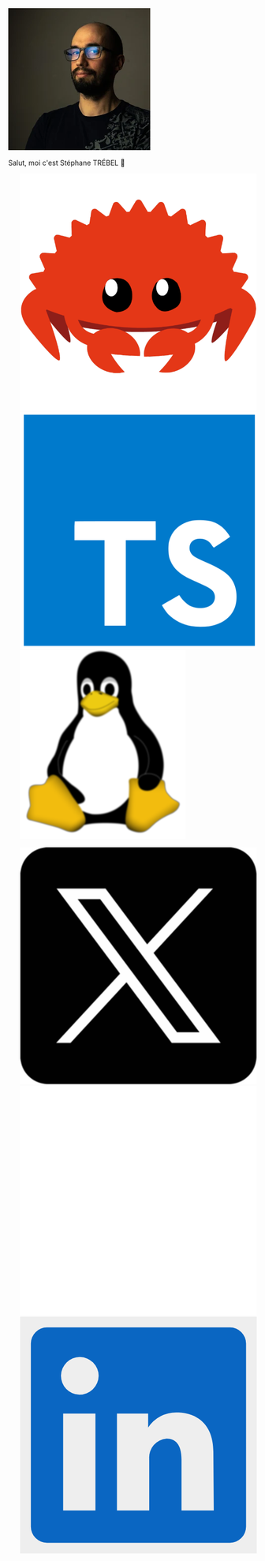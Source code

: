 <img src="assets/profil-steph.png" alt="Ma photo de profil" />
<p>Salut, moi c'est Stéphane TRÉBEL 👋</p>
<ul class="fragment" style="list-style-type: none">
    <li class="profile">
        <img class="image" src="assets/ferris.png" alt="Ferris, la mascotte de Rust" />
    </li>
    <li class="profile">
        <img class="image"
            style="background-color: #eee"
            src="assets/typescript.png"
            alt="Logo de Typescript"
        />
    </li>
    <li class="profile">
        <img class="image" src="assets/tux.png" alt="Tux, la mascotte de Linux" />
    </li>
</ul>
<ul class="fragment" style="list-style-type: none">
    <li class="profile">
        <img class="image" src="assets/twitter.png" alt="Le logo du réseau X" />
    </li>
    <li class="profile">
        <img class="image" src="assets/github.png" alt="Le logo de Github" />
    </li>
    <li class="profile">
        <svg class="image"
            xmlns="http://www.w3.org/2000/svg"
            style="background-color: #eee"
            viewBox="1 1 22 22"
            fill="rgb(10, 102, 194)"
            focusable="false"
        >
            <path
                d="M20.5 2h-17A1.5 1.5 0 002 3.5v17A1.5 1.5 0 003.5 22h17a1.5 1.5 0 001.5-1.5v-17A1.5 1.5 0 0020.5 2zM8 19H5v-9h3zM6.5 8.25A1.75 1.75 0 118.3 6.5a1.78 1.78 0 01-1.8 1.75zM19 19h-3v-4.74c0-1.42-.6-1.93-1.38-1.93A1.74 1.74 0 0013 14.19a.66.66 0 000 .14V19h-3v-9h2.9v1.3a3.11 3.11 0 012.7-1.4c1.55 0 3.36.86 3.36 3.66z"
            ></path>
        </svg>
    </li>
</ul>
